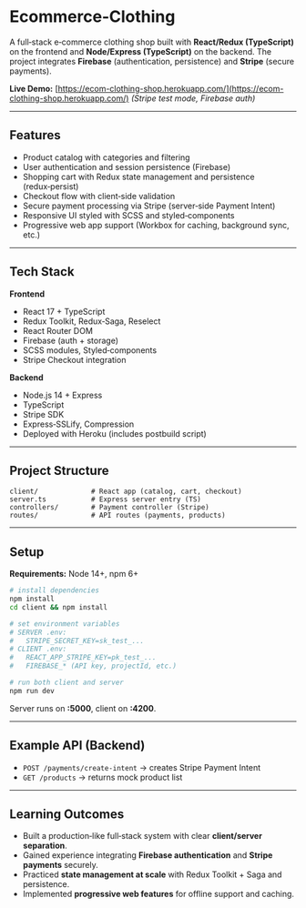 # Ecommerce‑Clothing

A full‑stack e‑commerce clothing shop built with **React/Redux (TypeScript)** on the frontend and **Node/Express (TypeScript)** on the backend. The project integrates **Firebase** (authentication, persistence) and **Stripe** (secure payments).

**Live Demo:** [https://ecom-clothing-shop.herokuapp.com/](https://ecom-clothing-shop.herokuapp.com/) _(Stripe test mode, Firebase auth)_

---

## Features

- Product catalog with categories and filtering
- User authentication and session persistence (Firebase)
- Shopping cart with Redux state management and persistence (redux‑persist)
- Checkout flow with client‑side validation
- Secure payment processing via Stripe (server‑side Payment Intent)
- Responsive UI styled with SCSS and styled‑components
- Progressive web app support (Workbox for caching, background sync, etc.)

---

## Tech Stack

**Frontend**

- React 17 + TypeScript
- Redux Toolkit, Redux‑Saga, Reselect
- React Router DOM
- Firebase (auth + storage)
- SCSS modules, Styled‑components
- Stripe Checkout integration

**Backend**

- Node.js 14 + Express
- TypeScript
- Stripe SDK
- Express‑SSLify, Compression
- Deployed with Heroku (includes postbuild script)

---

## Project Structure

```
client/             # React app (catalog, cart, checkout)
server.ts           # Express server entry (TS)
controllers/        # Payment controller (Stripe)
routes/             # API routes (payments, products)
```

---

## Setup

**Requirements:** Node 14+, npm 6+

```bash
# install dependencies
npm install
cd client && npm install

# set environment variables
# SERVER .env:
#   STRIPE_SECRET_KEY=sk_test_...
# CLIENT .env:
#   REACT_APP_STRIPE_KEY=pk_test_...
#   FIREBASE_* (API key, projectId, etc.)

# run both client and server
npm run dev
```

Server runs on **:5000**, client on **:4200**.

---

## Example API (Backend)

- `POST /payments/create-intent` → creates Stripe Payment Intent
- `GET /products` → returns mock product list

---

## Learning Outcomes

- Built a production‑like full‑stack system with clear **client/server separation**.
- Gained experience integrating **Firebase authentication** and **Stripe payments** securely.
- Practiced **state management at scale** with Redux Toolkit + Saga and persistence.
- Implemented **progressive web features** for offline support and caching.

